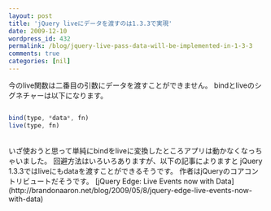 ```yaml
---
layout: post
title: 'jQuery liveにデータを渡すのは1.3.3で実現'
date: 2009-12-10
wordpress_id: 432
permalink: /blog/jquery-live-pass-data-will-be-implemented-in-1-3-3
comments: true
categories: [nil]
---
```

今のlive関数は二番目の引数にデータを渡すことができません。
bindとliveのシグネチャーは以下になります。

```javascript

bind(type, *data*, fn)
live(type, fn)

```
<br>
いざ使おうと思って単純にbindをliveに変換したところアプリは動かなくなっちゃいました。
回避方法はいろいろありますが、以下の記事によりますと
jQuery 1.3.3ではliveにもdataを渡すことができるそうです。
作者はjQueryのコアコントリビュートだそうです。
[jQuery Edge: Live Events now with Data](http://brandonaaron.net/blog/2009/05/8/jquery-edge-live-events-now-with-data)
